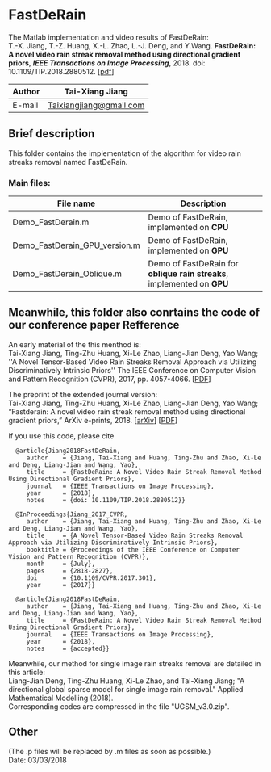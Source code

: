 FastDeRain
==
The Matlab implementation and video results of FastDeRain:\
T.-X. Jiang, T.-Z. Huang, X.-L. Zhao, L.-J. Deng, and Y.Wang. **FastDeRain: A novel video rain streak removal method using directional gradient priors**, ***IEEE Transactions on Image Processing***, 2018. doi: 10.1109/TIP.2018.2880512. [[pdf](https://ieeexplore.ieee.org/document/8531762/)]




|Author|Tai-Xiang Jiang|
|---|---
|E-mail|Taixiangjiang@gmail.com

Brief description
--

This folder contains the implementation of the algorithm for video rain streaks removal named FastDeRain.

### Main files:
|File name|Description|
|---|---|
|Demo_FastDerain.m|Demo of FastDeRain, implemented on **CPU**|
|Demo_FastDerain_GPU_version.m|Demo of FastDeRain, implemented on **GPU**|
|Demo_FastDerain_Oblique.m|Demo of FastDeRain for **oblique rain streaks**, implemented on **GPU**|


Meanwhile, this folder also conrtains the code of our conference paper
Refference
--
An early material of the this menthod is:\
Tai-Xiang Jiang, Ting-Zhu Huang, Xi-Le Zhao, Liang-Jian Deng, Yao Wang; ''A Novel Tensor-Based Video Rain Streaks Removal Approach via Utilizing Discriminatively Intrinsic Priors'' The IEEE Conference on Computer Vision and Pattern Recognition (CVPR), 2017, pp. 4057-4066. [[PDF](http://openaccess.thecvf.com/content_cvpr_2017/papers/Jiang_A_Novel_Tensor-Based_CVPR_2017_paper.pdf)]

The preprint of the extended journal version:\
Tai-Xiang Jiang, Ting-Zhu Huang, Xi-Le Zhao, Liang-Jian Deng, Yao Wang; “Fastderain: A novel video rain streak removal method using
directional gradient priors,” ArXiv e-prints, 2018.
[[arXiv]( https://arxiv.org/abs/1803.07487)]  [[PDF]( https://arxiv.org/pdf/1803.07487)]  

If you use this code, please cite

      @article{Jiang2018FastDeRain,
         author    = {Jiang, Tai-Xiang and Huang, Ting-Zhu and Zhao, Xi-Le and Deng, Liang-Jian and Wang, Yao},
         title     = {FastDeRain: A Novel Video Rain Streak Removal Method Using Directional Gradient Priors},
         journal   = {IEEE Transactions on Image Processing},
         year      = {2018},
         notes     = {doi: 10.1109/TIP.2018.2880512}}

      @InProceedings{Jiang_2017_CVPR,
         author    = {Jiang, Tai-Xiang and Huang, Ting-Zhu and Zhao, Xi-Le and Deng, Liang-Jian and Wang, Yao},
         title     = {A Novel Tensor-Based Video Rain Streaks Removal Approach via Utilizing Discriminatively Intrinsic Priors},
         booktitle = {Proceedings of the IEEE Conference on Computer Vision and Pattern Recognition (CVPR)},
         month     = {July},
         pages     = {2818-2827},
         doi       = {10.1109/CVPR.2017.301},
         year      = {2017}}

      @article{Jiang2018FastDeRain,
         author    = {Jiang, Tai-Xiang and Huang, Ting-Zhu and Zhao, Xi-Le and Deng, Liang-Jian and Wang, Yao},
         title     = {FastDeRain: A Novel Video Rain Streak Removal Method Using Directional Gradient Priors},
         journal   = {IEEE Transactions on Image Processing},
         year      = {2018},
         notes     = {accepted}}

Meanwhile, our method for single image rain streaks removal are detailed in this article:\
Liang-Jian Deng, Ting-Zhu Huang, Xi-Le Zhao, and Tai-Xiang Jiang; "A directional global sparse model for single image rain removal." Applied Mathematical Modelling (2018).\
Corresponding codes are compressed in the file "UGSM_v3.0.zip".





Other
--
(The .p files will be replaced by .m files as soon as possible.)\
Date: 03/03/2018
